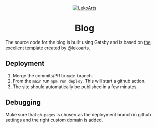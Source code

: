 <p align="center">
  <a href="https://minimal-blog.lekoarts.de">
    <img alt="LekoArts" src="https://img.lekoarts.de/gatsby/gatsby-site-illustration.png" />
  </a>
</p>
<h1 align="center">
  Blog
</h1>

The source code for the blog is built using Gatsby and is based on [the excellent template](https://github.com/LekoArts/gatsby-starter-minimal-blog) created by [@lekoarts](https://github.com/LekoArts).

## Deployment

1. Merge the commits/PR to `main` branch.
2. From the `main` run `npm run deploy`. This will start a github action.
3. The site should automatically be published in a few minutes. 


## Debugging
Make sure that `gh-pages` is chosen as the deployment branch in github settings and the right custom domain is added.